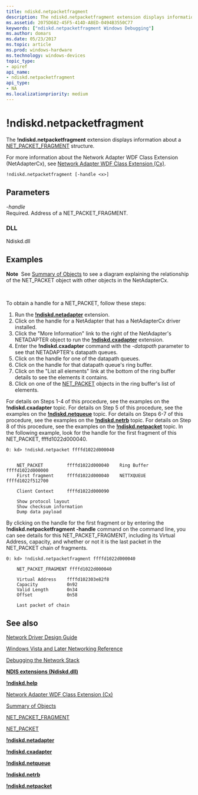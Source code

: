 ```yaml
---
title: ndiskd.netpacketfragment
description: The ndiskd.netpacketfragment extension displays information about a NET_PACKET_FRAGMENT structure.
ms.assetid: 2075D682-45F5-414D-A8ED-0494B3550C77
keywords: ["ndiskd.netpacketfragment Windows Debugging"]
ms.author: domars
ms.date: 05/23/2017
ms.topic: article
ms.prod: windows-hardware
ms.technology: windows-devices
topic_type:
- apiref
api_name:
- ndiskd.netpacketfragment
api_type:
- NA
ms.localizationpriority: medium
---
```


# !ndiskd.netpacketfragment


The **!ndiskd.netpacketfragment** extension displays information about a [NET\_PACKET\_FRAGMENT](https://docs.microsoft.com/windows-hardware/drivers/netcx/net-packet-fragment) structure.

For more information about the Network Adapter WDF Class Extension (NetAdapterCx), see [Network Adapter WDF Class Extension (Cx)](https://docs.microsoft.com/windows-hardware/drivers/netcx).

```console
!ndiskd.netpacketfragment [-handle <x>] 
```

## <span id="Parameters"></span><span id="parameters"></span><span id="PARAMETERS"></span>Parameters


<span id="_______-handle______"></span><span id="_______-HANDLE______"></span> *-handle*   
Required. Address of a NET\_PACKET\_FRAGMENT.

### <span id="DLL"></span><span id="dll"></span>DLL

Ndiskd.dll

Examples
--------

**Note**  See [Summary of Objects](https://docs.microsoft.com/windows-hardware/drivers/netcx/summary-of-objects) to see a diagram explaining the relationship of the NET\_PACKET object with other objects in the NetAdapterCx.

 

To obtain a handle for a NET\_PACKET, follow these steps:

1.  Run the [**!ndiskd.netadapter**](-ndiskd-netadapter.md) extension.
2.  Click on the handle for a NetAdapter that has a NetAdapterCx driver installed.
3.  Click the "More Information" link to the right of the NetAdapter's NETADAPTER object to run the [**!ndiskd.cxadapter**](-ndiskd-cxadapter.md) extension.
4.  Enter the **!ndiskd.cxadapter** command with the *-datapath* parameter to see that NETADAPTER's datapath queues.
5.  Click on the handle for one of the datapath queues.
6.  Click on the handle for that datapath queue's ring buffer.
7.  Click on the "List all elements" link at the bottom of the ring buffer details to see the elements it contains.
8.  Click on one of the [NET\_PACKET](https://docs.microsoft.com/windows-hardware/drivers/netcx/net-packet) objects in the ring buffer's list of elements.

For details on Steps 1-4 of this procedure, see the examples on the **!ndiskd.cxadapter** topic. For details on Step 5 of this procedure, see the examples on the [**!ndiskd.netqueue**](-ndiskd-netqueue.md) topic. For details on Steps 6-7 of this procedure, see the examples on the [**!ndiskd.netrb**](-ndiskd-netrb.md) topic. For details on Step 8 of this procedure, see the examples on the [**!ndiskd.netpacket**](-ndiskd-netpacket.md) topic.
In the following example, look for the handle for the first fragment of this NET\_PACKET, ffffd1022d000040.

```console
0: kd> !ndiskd.netpacket ffffd1022d000040


    NET_PACKET         ffffd1022d000040    Ring Buffer        ffffd1022d000000
    First fragment     ffffd1022d000040    NETTXQUEUE         ffffd1022f512700

    Client Context     ffffd1022d000090

    Show protocol layout
    Show checksum information
    Dump data payload
```

By clicking on the handle for the first fragment or by entering the **!ndiskd.netpacketfragment -handle** command on the command line, you can see details for this NET\_PACKET\_FRAGMENT, including its Virtual Address, capacity, and whether or not it is the last packet in the NET\_PACKET chain of fragments.

```console
0: kd> !ndiskd.netpacketfragment ffffd1022d000040

    NET_PACKET_FRAGMENT ffffd1022d000040

    Virtual Address    ffffd102303e82f8
    Capacity           0n92
    Valid Length       0n34
    Offset             0n58

    Last packet of chain
```

## <span id="see_also"></span>See also


[Network Driver Design Guide](https://msdn.microsoft.com/windows/hardware/drivers/network/index)

[Windows Vista and Later Networking Reference](https://msdn.microsoft.com/library/windows/hardware/ff571081)

[Debugging the Network Stack](https://go.microsoft.com/fwlink/p/?linkid=845311)

[**NDIS extensions (Ndiskd.dll)**](ndis-extensions--ndiskd-dll-.md)

[**!ndiskd.help**](-ndiskd-help.md)

[Network Adapter WDF Class Extension (Cx)](https://docs.microsoft.com/windows-hardware/drivers/netcx)

[Summary of Objects](https://docs.microsoft.com/windows-hardware/drivers/netcx/summary-of-objects)

[NET\_PACKET\_FRAGMENT](https://docs.microsoft.com/windows-hardware/drivers/netcx/net-packet-fragment)

[NET\_PACKET](https://docs.microsoft.com/windows-hardware/drivers/netcx/net-packet)

[**!ndiskd.netadapter**](-ndiskd-netadapter.md)

[**!ndiskd.cxadapter**](-ndiskd-cxadapter.md)

[**!ndiskd.netqueue**](-ndiskd-netqueue.md)

[**!ndiskd.netrb**](-ndiskd-netrb.md)

[**!ndiskd.netpacket**](-ndiskd-netpacket.md)

 

 






